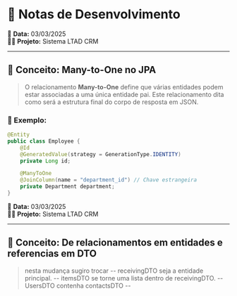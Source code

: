 # 📝 Notas de Desenvolvimento

📅 **Data:** 03/03/2025  
👨‍💻 **Projeto:** Sistema LTAD CRM

---

## 📌 Conceito: Many-to-One no JPA

> O relacionamento **Many-to-One** define que várias entidades podem estar associadas a uma única entidade pai.
> Este relacionamento dita como será a estrutura final do corpo de resposta em JSON.

### 🔹 Exemplo:

```java
@Entity
public class Employee {
    @Id
    @GeneratedValue(strategy = GenerationType.IDENTITY)
    private Long id;

    @ManyToOne
    @JoinColumn(name = "department_id") // Chave estrangeira
    private Department department;
}
```

📅 **Data:** 03/03/2025  
👨‍💻 **Projeto:** Sistema LTAD CRM

---

## 📌 Conceito: De relacionamentos em entidades e referencias em DTO

> nesta mudança sugiro trocar
--  receivingDTO seja a entidade principal.
--  itemsDTO se torne uma lista dentro de receivingDTO.
--  UsersDTO contenha contactsDTO
--  
